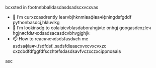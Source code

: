 bcxsted in footnnbballdasdasdsadscxvcxvas
- 🌱 I’m curxzcasdrently learvbjhknmівафівачіфningdsfgddf pythonbasdcj,hkluvlkg
- 💞️ I’m lookinsdg to colаівіcvblasdaborahgjvte onhgj googasdcxzleч hgjnясfdмчсdsadsacasdcvbhvgjghjk
- 📫 How to reacячсчdsdsfasdясh me asdsaфівяч.fsdfdsf..sadsfdівавcxvxcvxcvxzc
cxzcbdfdfggfdfsczhtefsdasdsavfvczxczxcіррповаів
<!---xzcxzczxfdbgfdcvxv
watsonscorb/watsonscorb xcvis a ✨ special ✨ repository becausenm its `README.md` (this file) appears on your GitasdasddHub profile.
You can click the Preview link to take a look at your changes.
--->asc
